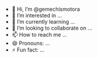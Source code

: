 - 👋 Hi, I’m @gemechismotora
- 👀 I’m interested in ...
- 🌱 I’m currently learning ...
- 💞️ I’m looking to collaborate on ...
- 📫 How to reach me ...
- 😄 Pronouns: ...
- ⚡ Fun fact: ...

<!---
gemechismotora/gemechismotora is a ✨ special ✨ repository because its `README.md` (this file) appears on your GitHub profile.
You can click the Preview link to take a look at your changes.
--->
